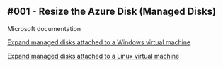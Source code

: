 
## #001 - Resize the Azure Disk (Managed Disks)

Microsoft documentation

[Expand managed disks attached to a Windows virtual machine](https://docs.microsoft.com/en-us/azure/virtual-machines/windows/expand-os-disk)

[Expand managed disks attached to a Linux virtual machine](https://docs.microsoft.com/en-us/azure/virtual-machines/linux/expand-disks)